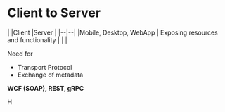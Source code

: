 # Client to Server 

|
|Client  |Server  |
|--|--|
|Mobile, Desktop, WebApp | Exposing resources and functionality
|  |  |

Need for 

 - Transport Protocol
 - Exchange of metadata

**WCF (SOAP), REST, gRPC**

H

<!--stackedit_data:
eyJoaXN0b3J5IjpbLTE1NTM1NTQwOTYsODE0ODQzMzRdfQ==
-->